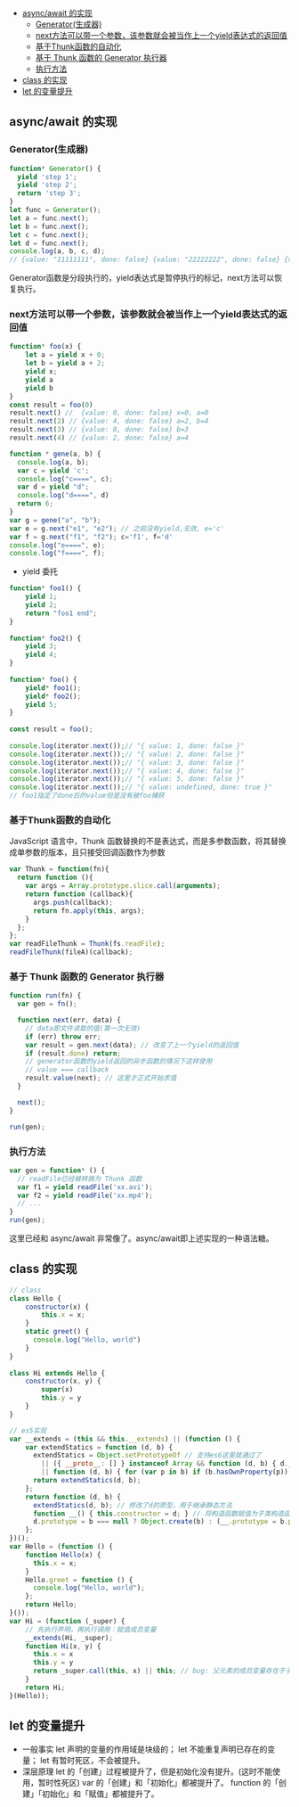 <!-- TOC -->

- [async/await 的实现](#asyncawait-的实现)
  - [Generator(生成器)](#generator生成器)
  - [next方法可以带一个参数，该参数就会被当作上一个yield表达式的返回值](#next方法可以带一个参数该参数就会被当作上一个yield表达式的返回值)
  - [基于Thunk函数的自动化](#基于thunk函数的自动化)
  - [基于 Thunk 函数的 Generator 执行器](#基于-thunk-函数的-generator-执行器)
  - [执行方法](#执行方法)
- [class 的实现](#class-的实现)
- [let 的变量提升](#let-的变量提升)

<!-- /TOC -->

## async/await 的实现

### Generator(生成器)
```js
function* Generator() {
  yield 'step 1';
  yield 'step 2';
  return 'step 3';
}
let func = Generator();
let a = func.next();
let b = func.next();
let c = func.next();
let d = func.next();
console.log(a, b, c, d);
// {value: "11111111", done: false} {value: "22222222", done: false} {value: "3333333", done: true} {value: undefined, done: true}
```
Generator函数是分段执行的，yield表达式是暂停执行的标记，next方法可以恢复执行。
### next方法可以带一个参数，该参数就会被当作上一个yield表达式的返回值

```js
function* foo(x) {
    let a = yield x + 0;
    let b = yield a + 2;
    yield x;
    yield a 
    yield b
}
const result = foo(0)
result.next() //  {value: 0, done: false} x=0, a=0
result.next(2) // {value: 4, done: false} a=2, b=4
result.next(3) // {value: 0, done: false} b=3
result.next(4) // {value: 2, done: false} a=4

function * gene(a, b) {
  console.log(a, b);
  var c = yield 'c';
  console.log("c====", c);
  var d = yield "d";
  console.log("d====", d)
  return 6;
}
var g = gene("a", "b");
var e = g.next("e1", "e2"); // 之前没有yield,无效, e='c'
var f = g.next("f1", "f2"); c='f1', f='d'
console.log("e====", e);
console.log("f====", f);
```
* yield 委托
```js
function* foo1() {
    yield 1;
    yield 2;
    return "foo1 end";
}
 
function* foo2() {
    yield 3;
    yield 4;
}
 
function* foo() {
    yield* foo1();
    yield* foo2();
    yield 5;
}
 
const result = foo();
 
console.log(iterator.next());// "{ value: 1, done: false }"
console.log(iterator.next());// "{ value: 2, done: false }"
console.log(iterator.next());// "{ value: 3, done: false }"
console.log(iterator.next());// "{ value: 4, done: false }"
console.log(iterator.next());// "{ value: 5, done: false }"
console.log(iterator.next());// "{ value: undefined, done: true }"
// foo1指定了done后的value但是没有被foo捕获
```
### 基于Thunk函数的自动化
JavaScript 语言中，Thunk 函数替换的不是表达式，而是多参数函数，将其替换成单参数的版本，且只接受回调函数作为参数
```js
var Thunk = function(fn){
  return function (){
    var args = Array.prototype.slice.call(arguments);
    return function (callback){
      args.push(callback);
      return fn.apply(this, args);
    }
  };
};
var readFileThunk = Thunk(fs.readFile);
readFileThunk(fileA)(callback);
```
### 基于 Thunk 函数的 Generator 执行器
```js
function run(fn) {
  var gen = fn();

  function next(err, data) {
    // data即文件读取的值(第一次无效)
    if (err) throw err;
    var result = gen.next(data); // 改变了上一个yield的返回值
    if (result.done) return;
    // generator函数的yield返回的异步函数的情况下这样使用
    // value === callback
    result.value(next); // 这里才正式开始求值
  }

  next();
}

run(gen);
```
### 执行方法
```js
var gen = function* () {
  // readFile已经被转换为 Thunk 函数
  var f1 = yield readFile('xx.avi');
  var f2 = yield readFile('xx.mp4');
  // ...
}
run(gen);
```
这里已经和 async/await 非常像了。async/await即上述实现的一种语法糖。


## class 的实现

```js
// class
class Hello {
    constructor(x) {
        this.x = x;
    }
    static greet() {
      console.log("Hello, world")
    }
}
 
class Hi extends Hello {
    constructor(x, y) {
        super(x)
        this.y = y
    }
}

// es5实现
var __extends = (this && this.__extends) || (function () {
    var extendStatics = function (d, b) {
      extendStatics = Object.setPrototypeOf // 支持es6这里就通过了
        || ({ __proto__: [] } instanceof Array && function (d, b) { d.__proto__ = b; }) // 对象原型是数组，则为数组类型
        || function (d, b) { for (var p in b) if (b.hasOwnProperty(p)) d[p] = b[p]; };
      return extendStatics(d, b);
    };
    return function (d, b) {
      extendStatics(d, b); // 修改了d的原型，用于继承静态方法
      function __() { this.constructor = d; } // 将构造函数赋值为子类构造函数
      d.prototype = b === null ? Object.create(b) : (__.prototype = b.prototype, new __()); // 子类原型根据父类赋值为null，或含父类原型的实例化构造函数。
    };
})();
var Hello = (function () {
    function Hello(x) {
      this.x = x;
    }
    Hello.greet = function () {
      console.log("Hello, world");
    };
    return Hello;
}());
var Hi = (function (_super) {
    // 先执行声明，再执行调用：赋值成员变量
    __extends(Hi, _super);
    function Hi(x, y) {
      this.x = x
      this.y = y
      return _super.call(this, x) || this; // bug: 父元素的成员变量存在于子类对象，而并不是其__proto__对象中
    }
    return Hi;
}(Hello));
```

## let 的变量提升
* 一般事实
let 声明的变量的作用域是块级的；
let 不能重复声明已存在的变量；
let 有暂时死区，不会被提升。
* 深层原理
let 的「创建」过程被提升了，但是初始化没有提升。(这时不能使用，暂时性死区)
var 的「创建」和「初始化」都被提升了。
function 的「创建」「初始化」和「赋值」都被提升了。

